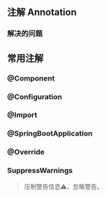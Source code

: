 ## 注解 Annotation

### 解决的问题

## 常用注解 
### @Component
### @Configuration
### @Import
### @SpringBootApplication
### @Override
### SuppressWarnings
> 压制警告信息⚠，忽略警告。
